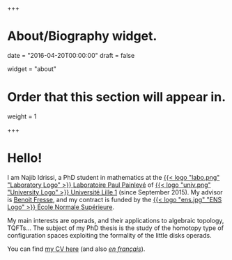 +++
# About/Biography widget.

date = "2016-04-20T00:00:00"
draft = false

widget = "about"

# Order that this section will appear in.
weight = 1
 
+++

# Hello!

I am Najib Idrissi<sup><a href="#" data-container="body" data-toggle="popover" data-trigger="focus" tabindex="0" role="button" data-placement="right" data-content="My complete family name is 'Idrissi Kaïtouni' and it's possible to find this name in some places, e.g. in my email address. I prefer to use only 'Idrissi' in academic settings for simplicity and to avoid some confusions (for example, automated systems thinking that 'Idrissi' is my middle name and that I should be called 'NI Kaïtouni' -- this already happened!)."><small><span class="fa fa-question-circle"></span></small></a></sup>,
a PhD student in mathematics at the
[{{< logo "labo.png" "Laboratory Logo" >}} Laboratoire Paul Painlevé](https://math.univ-lille1.fr/)
of
[{{< logo "univ.png" "University Logo" >}} Université Lille 1](http://www.univ-lille1.fr/) (since September 2015). My advisor is [Benoit Fresse](https://math.univ-lille1.fr/~fresse/), and my contract is funded by the
[{{< logo "ens.jpg" "ENS Logo" >}} École Normale Supérieure](http://www.ens.fr).

My main interests are operads, and their applications to algebraic topology, TQFTs... The subject of my PhD thesis is the study of the homotopy type of configuration spaces exploiting the formality of the little disks operads.

You can find [my CV here](/cv_en/) (and also [*en français*](/cv_fr/)).
